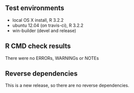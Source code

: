 ## Test environments
* local OS X install, R 3.2.2
* ubuntu 12.04 (on travis-ci), R 3.2.2
* win-builder (devel and release)

## R CMD check results

There were no ERRORs, WARNINGs or NOTEs

## Reverse dependencies

This is a new release, so there are no reverse dependencies.
